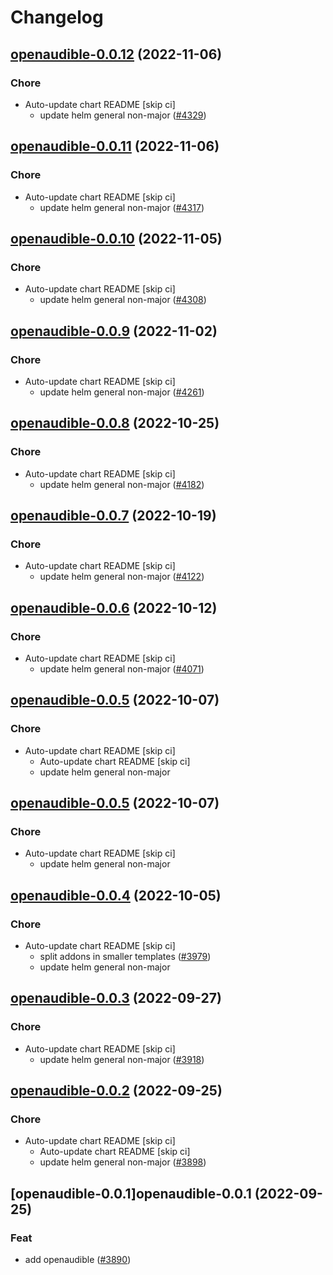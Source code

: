 # Changelog



## [openaudible-0.0.12](https://github.com/truecharts/charts/compare/openaudible-0.0.11...openaudible-0.0.12) (2022-11-06)

### Chore

- Auto-update chart README [skip ci]
  - update helm general non-major ([#4329](https://github.com/truecharts/charts/issues/4329))




## [openaudible-0.0.11](https://github.com/truecharts/charts/compare/openaudible-0.0.10...openaudible-0.0.11) (2022-11-06)

### Chore

- Auto-update chart README [skip ci]
  - update helm general non-major ([#4317](https://github.com/truecharts/charts/issues/4317))




## [openaudible-0.0.10](https://github.com/truecharts/charts/compare/openaudible-0.0.9...openaudible-0.0.10) (2022-11-05)

### Chore

- Auto-update chart README [skip ci]
  - update helm general non-major ([#4308](https://github.com/truecharts/charts/issues/4308))




## [openaudible-0.0.9](https://github.com/truecharts/charts/compare/openaudible-0.0.8...openaudible-0.0.9) (2022-11-02)

### Chore

- Auto-update chart README [skip ci]
  - update helm general non-major ([#4261](https://github.com/truecharts/charts/issues/4261))




## [openaudible-0.0.8](https://github.com/truecharts/charts/compare/openaudible-0.0.7...openaudible-0.0.8) (2022-10-25)

### Chore

- Auto-update chart README [skip ci]
  - update helm general non-major ([#4182](https://github.com/truecharts/charts/issues/4182))




## [openaudible-0.0.7](https://github.com/truecharts/charts/compare/openaudible-0.0.6...openaudible-0.0.7) (2022-10-19)

### Chore

- Auto-update chart README [skip ci]
  - update helm general non-major ([#4122](https://github.com/truecharts/charts/issues/4122))




## [openaudible-0.0.6](https://github.com/truecharts/charts/compare/openaudible-0.0.5...openaudible-0.0.6) (2022-10-12)

### Chore

- Auto-update chart README [skip ci]
  - update helm general non-major ([#4071](https://github.com/truecharts/charts/issues/4071))




## [openaudible-0.0.5](https://github.com/truecharts/charts/compare/openaudible-0.0.4...openaudible-0.0.5) (2022-10-07)

### Chore

- Auto-update chart README [skip ci]
  - Auto-update chart README [skip ci]
  - update helm general non-major




## [openaudible-0.0.5](https://github.com/truecharts/charts/compare/openaudible-0.0.4...openaudible-0.0.5) (2022-10-07)

### Chore

- Auto-update chart README [skip ci]
  - update helm general non-major




## [openaudible-0.0.4](https://github.com/truecharts/charts/compare/openaudible-0.0.3...openaudible-0.0.4) (2022-10-05)

### Chore

- Auto-update chart README [skip ci]
  - split addons in smaller templates ([#3979](https://github.com/truecharts/charts/issues/3979))
  - update helm general non-major




## [openaudible-0.0.3](https://github.com/truecharts/charts/compare/openaudible-0.0.2...openaudible-0.0.3) (2022-09-27)

### Chore

- Auto-update chart README [skip ci]
  - update helm general non-major ([#3918](https://github.com/truecharts/charts/issues/3918))




## [openaudible-0.0.2](https://github.com/truecharts/charts/compare/openaudible-0.0.1...openaudible-0.0.2) (2022-09-25)

### Chore

- Auto-update chart README [skip ci]
  - Auto-update chart README [skip ci]
  - update helm general non-major ([#3898](https://github.com/truecharts/charts/issues/3898))




## [openaudible-0.0.1]openaudible-0.0.1 (2022-09-25)

### Feat

- add openaudible ([#3890](https://github.com/truecharts/charts/issues/3890))
